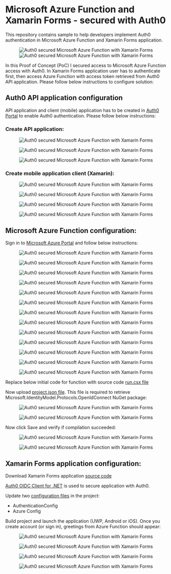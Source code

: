 
# Microsoft Azure Function and Xamarin Forms - secured with Auth0

This repository contains sample to help developers implement Auth0 authentication in Microsoft Azure Function and Xamarin Forms application.

<p align="center">
<img src="/auth0-azure-functions-auth/images/XF3.PNG" alt="Auth0 secured Microsoft Azure Function with Xamarin Forms"/>
<br/>
<img src="/auth0-azure-functions-auth/images/AF3.PNG" alt="Auth0 secured Microsoft Azure Function with Xamarin Forms"/>
</p>


In this Proof of Concept (PoC) I secured access to Microsoft Azure Function access with Auth0. In Xamarin Forms application user has to authenticate first, then access Azure Function with access token retrieved from Auth0 API application.
Please follow below instructions to configure solution:

## Auth0 API application configuration

API application and client (mobile) application has to be created in [Auth0 Portal](https://auth0.com) to enable Auth0 authentication. Please follow below instructions:

### Create API application:

<p align="center">
<img src="/auth0-azure-functions-auth/images/Auth1.PNG" alt="Auth0 secured Microsoft Azure Function with Xamarin Forms"/>
</p>

<p align="center">
<img src="/auth0-azure-functions-auth/images/Auth2.PNG" alt="Auth0 secured Microsoft Azure Function with Xamarin Forms"/>
</p>

<p align="center">
<img src="/auth0-azure-functions-auth/images/Auth3.PNG" alt="Auth0 secured Microsoft Azure Function with Xamarin Forms"/>
</p>

### Create mobile application client (Xamarin):

<p align="center">
<img src="/auth0-azure-functions-auth/images/Auth4.PNG" alt="Auth0 secured Microsoft Azure Function with Xamarin Forms"/>
</p>

<p align="center">
<img src="/auth0-azure-functions-auth/images/Auth5.PNG" alt="Auth0 secured Microsoft Azure Function with Xamarin Forms"/>
</p>

<p align="center">
<img src="/auth0-azure-functions-auth/images/Auth6.PNG" alt="Auth0 secured Microsoft Azure Function with Xamarin Forms"/>
</p>

<p align="center">
<img src="/auth0-azure-functions-auth/images/Auth7.PNG" alt="Auth0 secured Microsoft Azure Function with Xamarin Forms"/>
</p>




## Microsoft Azure Function configuration:

Sign in to [Microsoft Azure Portal](https://portal.azure.com) and follow below instructions:


<p align="center">
<img src="/auth0-azure-functions-auth/images/AF1.PNG" alt="Auth0 secured Microsoft Azure Function with Xamarin Forms"/>
</p>

<p align="center">
<img src="/auth0-azure-functions-auth/images/AF2.PNG" alt="Auth0 secured Microsoft Azure Function with Xamarin Forms"/>
</p>

<p align="center">
<img src="/auth0-azure-functions-auth/images/AF3.PNG" alt="Auth0 secured Microsoft Azure Function with Xamarin Forms"/>
</p>

<p align="center">
<img src="/auth0-azure-functions-auth/images/AF3.PNG" alt="Auth0 secured Microsoft Azure Function with Xamarin Forms"/>
</p>

<p align="center">
<img src="/auth0-azure-functions-auth/images/AF4.PNG" alt="Auth0 secured Microsoft Azure Function with Xamarin Forms"/>
</p>

<p align="center">
<img src="/auth0-azure-functions-auth/images/AF5.PNG" alt="Auth0 secured Microsoft Azure Function with Xamarin Forms"/>
</p>


<p align="center">
<img src="/auth0-azure-functions-auth/images/AF6.PNG" alt="Auth0 secured Microsoft Azure Function with Xamarin Forms"/>
</p>


<p align="center">
<img src="/auth0-azure-functions-auth/images/AF7.PNG" alt="Auth0 secured Microsoft Azure Function with Xamarin Forms"/>
</p>

<p align="center">
<img src="/auth0-azure-functions-auth/images/AF8.PNG" alt="Auth0 secured Microsoft Azure Function with Xamarin Forms"/>
</p>

<p align="center">
<img src="/auth0-azure-functions-auth/images/AF9.PNG" alt="Auth0 secured Microsoft Azure Function with Xamarin Forms"/>
</p>

<p align="center">
<img src="/auth0-azure-functions-auth/images/AF10.PNG" alt="Auth0 secured Microsoft Azure Function with Xamarin Forms"/>
</p>


<p align="center">
<img src="/auth0-azure-functions-auth/images/AF11.PNG" alt="Auth0 secured Microsoft Azure Function with Xamarin Forms"/>
</p>

<p align="center">
<img src="/auth0-azure-functions-auth/images/AF12.PNG" alt="Auth0 secured Microsoft Azure Function with Xamarin Forms"/>
</p>


Replace below initial code for function with source code [run.csx file](/auth0-azure-functions-auth/run.csx)

Now upload [project.json file](/auth0-azure-functions-auth/project.json). This file is required to retrieve Microsoft.IdentityModel.Protocols.OpenIdConnect NuGet package:

<p align="center">
<img src="/auth0-azure-functions-auth/images/AF13.PNG" alt="Auth0 secured Microsoft Azure Function with Xamarin Forms"/>
</p>

<p align="center">
<img src="/auth0-azure-functions-auth/images/AF14.PNG" alt="Auth0 secured Microsoft Azure Function with Xamarin Forms"/>
</p>

Now click Save and verify if compilation succeeded:

<p align="center">
<img src="/auth0-azure-functions-auth/images/AF15.PNG" alt="Auth0 secured Microsoft Azure Function with Xamarin Forms"/>
</p>

<p align="center">
<img src="/auth0-azure-functions-auth/images/AF16.PNG" alt="Auth0 secured Microsoft Azure Function with Xamarin Forms"/>
</p>



## Xamarin Forms application configuration:

Download Xamarin Forms application [source code](https://github.com/Daniel-Krzyczkowski/Xamarin/tree/master/XamarinForms/Auth0XamarinForms)

[Auth0 OIDC Client for .NET](https://github.com/auth0/auth0-oidc-client-net) is used to secure application with Auth0.

Update two [configuration files](https://github.com/Daniel-Krzyczkowski/Xamarin/tree/master/XamarinForms/Auth0XamarinForms/Auth0XamarinForms/Auth0XamarinForms/Config)
in the project:

* AuthenticationConfig
* Azure Config

Build project and launch the application (UWP, Android or iOS). Once you create account (or sign in), greetings from Azure Function should appear:


<p align="center">
<img src="/auth0-azure-functions-auth/images/XF1.png" alt="Auth0 secured Microsoft Azure Function with Xamarin Forms"/>
</p>

<p align="center">
<img src="/auth0-azure-functions-auth/images/XF2.png" alt="Auth0 secured Microsoft Azure Function with Xamarin Forms"/>
</p>

<p align="center">
<img src="/auth0-azure-functions-auth/images/XF3.PNG" alt="Auth0 secured Microsoft Azure Function with Xamarin Forms"/>
</p>

<p align="center">
<img src="/auth0-azure-functions-auth/images/XF4.png" alt="Auth0 secured Microsoft Azure Function with Xamarin Forms"/>
</p>




